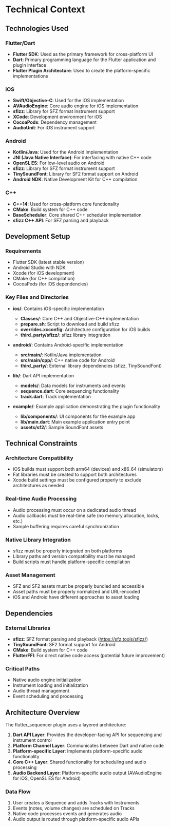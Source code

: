 # Technical Context

## Technologies Used

### Flutter/Dart
- **Flutter SDK**: Used as the primary framework for cross-platform UI
- **Dart**: Primary programming language for the Flutter application and plugin interface
- **Flutter Plugin Architecture**: Used to create the platform-specific implementations

### iOS
- **Swift/Objective-C**: Used for the iOS implementation
- **AVAudioEngine**: Core audio engine for iOS implementation
- **sfizz**: Library for SFZ format instrument support
- **XCode**: Development environment for iOS
- **CocoaPods**: Dependency management
- **AudioUnit**: For iOS instrument support

### Android
- **Kotlin/Java**: Used for the Android implementation
- **JNI (Java Native Interface)**: For interfacing with native C++ code
- **OpenSL ES**: For low-level audio on Android
- **sfizz**: Library for SFZ format instrument support
- **TinySoundFont**: Library for SF2 format support on Android
- **Android NDK**: Native Development Kit for C++ compilation

### C++
- **C++14**: Used for cross-platform core functionality
- **CMake**: Build system for C++ code
- **BaseScheduler**: Core shared C++ scheduler implementation
- **sfizz C++ API**: For SFZ parsing and playback

## Development Setup

### Requirements
- Flutter SDK (latest stable version)
- Android Studio with NDK
- Xcode (for iOS development)
- CMake (for C++ compilation)
- CocoaPods (for iOS dependencies)

### Key Files and Directories
- **ios/**: Contains iOS-specific implementation
  - **Classes/**: Core C++ and Objective-C++ implementation
  - **prepare.sh**: Script to download and build sfizz
  - **overrides.xcconfig**: Architecture configuration for iOS builds
  - **third_party/sfizz/**: sfizz library integration

- **android/**: Contains Android-specific implementation
  - **src/main/**: Kotlin/Java implementation
  - **src/main/cpp/**: C++ native code for Android
  - **third_party/**: External library dependencies (sfizz, TinySoundFont)

- **lib/**: Dart API implementation
  - **models/**: Data models for instruments and events
  - **sequence.dart**: Core sequencing functionality
  - **track.dart**: Track implementation

- **example/**: Example application demonstrating the plugin functionality
  - **lib/components/**: UI components for the example app
  - **lib/main.dart**: Main example application entry point
  - **assets/sf2/**: Sample SoundFont assets

## Technical Constraints

### Architecture Compatibility
- iOS builds must support both arm64 (devices) and x86_64 (simulators)
- Fat libraries must be created to support both architectures
- Xcode build settings must be configured properly to exclude architectures as needed

### Real-time Audio Processing
- Audio processing must occur on a dedicated audio thread
- Audio callbacks must be real-time safe (no memory allocation, locks, etc.)
- Sample buffering requires careful synchronization

### Native Library Integration
- sfizz must be properly integrated on both platforms
- Library paths and version compatibility must be managed
- Build scripts must handle platform-specific compilation

### Asset Management
- SFZ and SF2 assets must be properly bundled and accessible
- Asset paths must be properly normalized and URL-encoded
- iOS and Android have different approaches to asset loading

## Dependencies

### External Libraries
- **sfizz**: SFZ format parsing and playback (https://sfz.tools/sfizz/)
- **TinySoundFont**: SF2 format support for Android
- **CMake**: Build system for C++ code
- **FlutterFFI**: For direct native code access (potential future improvement)

### Critical Paths
- Native audio engine initialization
- Instrument loading and initialization
- Audio thread management
- Event scheduling and processing

## Architecture Overview

The flutter_sequencer plugin uses a layered architecture:

1. **Dart API Layer**: Provides the developer-facing API for sequencing and instrument control
2. **Platform Channel Layer**: Communicates between Dart and native code
3. **Platform-specific Layer**: Implements platform-specific audio functionality
4. **Core C++ Layer**: Shared functionality for scheduling and audio processing
5. **Audio Backend Layer**: Platform-specific audio output (AVAudioEngine for iOS, OpenSL ES for Android)

### Data Flow
1. User creates a Sequence and adds Tracks with Instruments
2. Events (notes, volume changes) are scheduled on Tracks
3. Native code processes events and generates audio
4. Audio output is routed through platform-specific audio APIs 